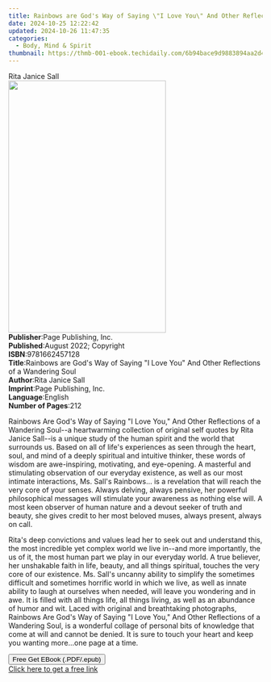 ```yaml
---
title: Rainbows are God's Way of Saying \"I Love You\" And Other Reflections of a Wandering Soul | Free Book
date: 2024-10-25 12:22:42
updated: 2024-10-26 11:47:35
categories:
  - Body, Mind & Spirit
thumbnail: https://thmb-001-ebook.techidaily.com/6b94bace9d9883894aa2d452870a3b251e0b0abc030b749a4752b3306efe358d.jpg
---
```

<main id="book-container">
  <div class="flex flex-col">
    <div class="book-brief flex-1 py-6 px-4 sm:p-6 md:py-10 md:px-8">
      <!-- brief-->
      <div class="book-brief-main">Rita Janice Sall</div>
    </div>
    <div
      class="book-meta-info flex-1 grid gap-4 col-start-1 col-end-3 row-start-1 sm:mb-6 sm:grid-cols-4 lg:gap-6 lg:col-start-2 lg:row-end-6 lg:row-span-6 lg:mb-0"
    >
      <div
        class="book-meta-info-left place-content-center mt-4 p-4 text-sm leading-6 col-start-2 col-span-2 dark:text-slate-400"
      >
        <img
          class="w-full h-500 object-cover rounded-lg sm:h-255 sm:col-span-2 lg:col-span-full"
          src="https://img-001-ebook.techidaily.com/7988a08d7cf43f998faca17b87d089f894ef8cd35a76bca0cc4d1f9fb02779ac.jpg"
          alt=""
          width="312"
          height="500"
        />
      </div>
      <div
        class="book-meta-info-right mt-2 col-start-1 row-start-2 col-span-3 self-center"
      >
        <!-- meta data  -->
        <div class="flex flex-col px-4 md:px-8">
          <div class="flex-1">
            <strong>Publisher</strong>:<span class="px-2"
              >Page Publishing, Inc.</span
            >
          </div>
          <div class="flex-1">
            <strong>Published</strong>:<span class="px-2"
              >August 2022; Copyright</span
            >
          </div>
          <div class="flex-1">
            <strong>ISBN</strong>:<span class="px-2">9781662457128</span>
          </div>
          <div class="flex-1">
            <strong>Title</strong>:<span class="px-2"
              >Rainbows are God&#39;s Way of Saying &quot;I Love You&quot; And
              Other Reflections of a Wandering Soul</span
            >
          </div>
          <div class="flex-1">
            <strong>Author</strong>:<span class="px-2">Rita Janice Sall</span>
          </div>
          <div class="flex-1">
            <strong>Imprint</strong>:<span class="px-2"
              >Page Publishing, Inc.</span
            >
          </div>
          <div class="flex-1">
            <strong>Language</strong>:<span class="px-2">English</span>
          </div>
          <div class="flex-1">
            <strong>Number of Pages</strong>:<span class="px-2">212</span>
          </div>
        </div>
      </div>
    </div>
    <div class="book-description flex-1 py-6 px-4 sm:p-6 md:py-10 md:px-8">
      <div class="book-description-main">
        <div accordion-content="" id="description">
          <p>
            Rainbows Are God's Way of Saying "I Love You," And Other Reflections
            of a Wandering Soul--a heartwarming collection of original self
            quotes by Rita Janice Sall--is a unique study of the human spirit
            and the world that surrounds us. Based on all of life's experiences
            as seen through the heart, soul, and mind of a deeply spiritual and
            intuitive thinker, these words of wisdom are awe-inspiring,
            motivating, and eye-opening. A masterful and stimulating observation
            of our everyday existence, as well as our most intimate
            interactions, Ms. Sall's Rainbows... is a revelation that will reach
            the very core of your senses. Always delving, always pensive, her
            powerful philosophical messages will stimulate your awareness as
            nothing else will. A most keen observer of human nature and a devout
            seeker of truth and beauty, she gives credit to her most beloved
            muses, always present, always on call.
          </p>
          <p></p>
          <p>
            Rita's deep convictions and values lead her to seek out and
            understand this, the most incredible yet complex world we live
            in--and more importantly, the us of it, the most human part we play
            in our everyday world. A true believer, her unshakable faith in
            life, beauty, and all things spiritual, touches the very core of our
            existence. Ms. Sall's uncanny ability to simplify the sometimes
            difficult and sometimes horrific world in which we live, as well as
            innate ability to laugh at ourselves when needed, will leave you
            wondering and in awe. It is filled with all things life, all things
            living, as well as an abundance of humor and wit. Laced with
            original and breathtaking photographs, Rainbows Are God's Way of
            Saying "I Love You," And Other Reflections of a Wandering Soul, is a
            wonderful collage of personal bits of knowledge that come at will
            and cannot be denied. It is sure to touch your heart and keep you
            wanting more...one page at a time.
          </p>
        </div>
        <div class="accordion-fader"></div>
      </div>
    </div>
    <div class="book-excerpts flex-1 py-6 px-4 sm:p-6 md:py-10 md:px-8"></div>
    <div
      class="book-about-author flex-1 py-6 px-4 sm:p-6 md:py-10 md:px-8"
    ></div>
    <div class="book-free-get flex-1 py-6 px-4 sm:p-6 md:py-10 md:px-8">
      <button
        id="btn-free-get"
        class="bg-blue-500 hover:bg-blue-700 text-white font-bold py-2 px-4 rounded"
      >
        Free Get EBook (.PDF/.epub)
      </button>
      <div id="countdown-display" class="px-2 text-lg mt-2"></div>
      <a
        id="free-link"
        class="hidden bg-blue-500 hover:bg-blue-700 text-white font-bold py-2 px-4 rounded"
        href="https://www.ebooks.com/en-us/book/210662919/rainbows-are-god-s-way-of-saying-i-love-you-and-other-reflections-of-a-wandering-soul/rita-janice-sall/"
        target="_blank"
        >Click here to get a free link</a
      >
    </div>
    <script>
      let countdownTime = 0;
      let countdownInterval = null;
      document
        .getElementById('btn-free-get')
        .addEventListener('click', startCountdown);
      function startCountdown() {
        countdownTime = new Date().getTime() + 60000 * 3;
        countdownInterval = setInterval(updateCountdown, 1000);
        document.getElementById('btn-free-get').disabled = true;
        document
          .getElementById('btn-free-get')
          .classList.add('bg-gray-500', 'cursor-not-allowed');
      }
      function updateCountdown() {
        let currentTime = new Date().getTime();
        let timeLeft = countdownTime - currentTime;
        let secondsLeft = Math.floor(timeLeft / 1000);
        document.getElementById('countdown-display').innerHTML =
          `Remaining time: ${secondsLeft} seconds.`;
        if (secondsLeft <= 0) {
          clearInterval(countdownInterval);
          document.getElementById('btn-free-get').classList.add('hidden');
          document.getElementById('free-link').classList.remove('hidden');
          document.getElementById('countdown-display').innerHTML = '';
        }
      }
    </script>
  </div>
</main>
